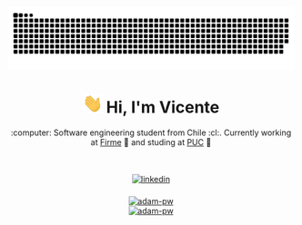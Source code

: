 <div align="center" >
  <a href="https://www.github.com/vicentezaror">
    <img src="https://raw.githubusercontent.com/vicentezaror/vicentezaror/main/img/grid-snake.svg" alt="snake"/>
  </a>
</div>

<h1 align="center"><a href="https://www.github.com/vicentezaror"><img width="35" src="https://raw.githubusercontent.com/vicentezaror/vicentezaror/main/img/waving.gif"></a> Hi, I'm Vicente</h1>

<div align="center" >
  <p>:computer: Software engineering student from Chile :cl:. Currently working at <a href="https://www.firme.app" target="_blank">Firme</a> 📝 and studing at <a href="https://www.uc.cl" target="_blank">PUC<a> 🏫</p>
</div>

<br />
<div align="center" >
  <a href="https://www.github.com/vicentezaror">
  <img src="https://komarev.com/ghpvc/?username=vicentezaror&style=flat&color=gray" alt="" />
</div>
<div align="center" >
  <a href="https://www.linkedin.com/in/vicentezaror" target="_blank">
    <img src=https://img.shields.io/badge/linkedin-%2300acee.svg?color=405DE6&style=for-the-badge&logo=linkedin&logoColor=white alt=linkedin style="margin-bottom: 5px;" />
  </a>
</div>
<br />

<div align="center" >
  <a href="https://www.github.com/vicentezaror">
    <img
      src="https://github-readme-stats.vercel.app/api?username=vicentezaror&show_icons=true&locale=en&bg_color=0d1117&text_color=ffffff&repo=convoychat"
      alt="adam-pw"
    />
  </a>
</div>
<div align="center" >
  <a href="https://www.github.com/vicentezaror">
    <img
      src="https://github-readme-stats.vercel.app/api/top-langs?username=vicentezaror&show_icons=true&locale=en&bg_color=0d1117&text_color=ffffff&layout=compact"
      alt="adam-pw" 
      bg_color=#808080
    />
  </a>
</div>
